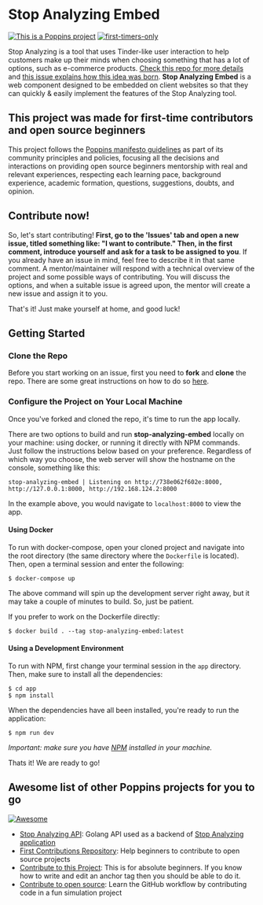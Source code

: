 # Stop Analyzing Embed

[![This is a Poppins project](https://raw.githubusercontent.com/bancodobrasil/poppins/master/badge-poppins.svg)](https://github.com/bancodobrasil/poppins)
[![first-timers-only](https://img.shields.io/badge/first--timers--only-friendly-blue.svg?style=flat-square)](https://www.firsttimersonly.com/)

Stop Analyzing is a tool that uses Tinder-like user interaction to help customers make up their minds when choosing something that has a lot of options, such as e-commerce products. [Check this repo for more details](https://github.com/bancodobrasil/stop-analyzing) and [this issue explains how this idea was born](https://github.com/bancodobrasil/stop-analyzing/issues/2). **Stop Analyzing Embed** is a web component designed to be embedded on client websites so that they can quickly & easily implement the features of the Stop Analyzing tool.

## This project was made for first-time contributors and open source beginners

This project follows the [Poppins manifesto guidelines](https://github.com/bancodobrasil/poppins) as part of its community principles and policies, focusing all the decisions and interactions on providing open source beginners mentorship with real and relevant experiences, respecting each learning pace, background experience, academic formation, questions, suggestions, doubts, and opinion.

## Contribute now!

So, let's start contributing! **First, go to the 'Issues' tab and open a new issue, titled something like: "I want to contribute." Then, in the first comment, introduce yourself and ask for a task to be assigned to you**. If you already have an issue in mind, feel free to describe it in that same comment. A mentor/maintainer will respond with a technical overview of the project and some possible ways of contributing. You will discuss the options, and when a suitable issue is agreed upon, the mentor will create a new issue and assign it to you. 

That's it! Just make yourself at home, and good luck!

## Getting Started

### Clone the Repo 

Before you start working on an issue, first you need to **fork** and **clone** the repo. There are some great instructions on how to do so [here](https://gist.github.com/Chaser324/ce0505fbed06b947d962). 

### Configure the Project on Your Local Machine

Once you've forked and cloned the repo, it's time to run the app locally. 

There are two options to build and run **stop-analyzing-embed** locally on your machine: using docker, or running it directly with NPM commands. Just follow the instructions below based on your preference. Regardless of which way you choose, the web server will show the hostname on the console, something like this:

```
stop-analyzing-embed | Listening on http://738e062f602e:8000, http://127.0.0.1:8000, http://192.168.124.2:8000
```

In the example above, you would navigate to `localhost:8000` to view the app. 

#### Using Docker
To run with docker-compose, open your cloned project and navigate into the root directory (the same directory where the `Dockerfile` is located). Then, open a terminal session and enter the following:
```
$ docker-compose up
```
The above command will spin up the development server right away, but it may take a couple of minutes to build. So, just be patient.

If you prefer to work on the Dockerfile directly:
```
$ docker build . --tag stop-analyzing-embed:latest
```

#### Using a Development Environment

To run with NPM, first change your terminal session in the `app` directory. Then, make sure to install all the dependencies:
```
$ cd app
$ npm install

```
When the dependencies have all been installed, you're ready to run the application:
```
$ npm run dev
```
*Important: make sure you have [NPM](https://www.npmjs.com/get-npm) installed in your machine.*

Thats it! We are ready to go!

## Awesome list of other Poppins projects for you to go 
[![Awesome](https://camo.githubusercontent.com/1997c7e760b163a61aba3a2c98f21be8c524be29/68747470733a2f2f617765736f6d652e72652f62616467652e737667)](https://github.com/sindresorhus/awesome)

- [Stop Analyzing API](https://github.com/bancodobrasil/stop-analyzing-api): Golang API used as a backend of [Stop Analyzing application](https://github.com/bancodobrasil/stop-analyzing)
- [First Contributions Repository](https://github.com/firstcontributions/first-contributions): Help beginners to contribute to open source projects
- [Contribute to this Project](https://github.com/Syknapse/Contribute-To-This-Project): This is for absolute beginners. If you know how to write and edit an anchor tag <a href="" target=""></a> then you should be able to do it.
- [Contribute to open source](https://github.com/danthareja/contribute-to-open-source):
  Learn the GitHub workflow by contributing code in a fun simulation project
